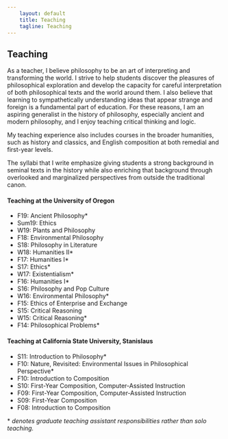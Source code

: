 ```yaml
---
    layout: default
    title: Teaching
    tagline: Teaching
---
```


## Teaching
As a teacher, I believe philosophy to be an art of interpreting and transforming the world. I strive to help students discover the pleasures of philosophical exploration and develop the capacity for careful interpretation of both philosophical texts and the world around them. I also believe that learning to sympathetically understanding ideas that appear strange and foreign is a fundamental part of education. For these reasons, I am an aspiring generalist in the history of philosophy, especially ancient and modern philosophy, and I enjoy teaching critical thinking and logic.

My teaching experience also includes courses in the broader humanities, such as history and classics, and English composition at both remedial and first-year levels.

The syllabi that I write emphasize giving students a strong background in seminal texts in the history while also enriching that background through overlooked and marginalized perspectives from outside the traditional canon.

#### Teaching at the University of Oregon
- F19: Ancient Philosophy*
- Sum19: Ethics
- W19: Plants and Philosophy
- F18: Environmental Philosophy
- S18: Philosophy in Literature
- W18: Humanities II*
- F17: Humanities I*
- S17: Ethics*
- W17: Existentialism*
- F16: Humanities I*
- S16: Philosophy and Pop Culture
- ​W16: Environmental Philosophy*
- F15: Ethics of Enterprise and Exchange
- S15: Critical Reasoning
- W15: Critical Reasoning*
- F14: Philosophical Problems*

#### Teaching at California State University, Stanislaus
- S11: Introduction to Philosophy*
- F10: Nature, Revisited: Environmental Issues in Philosophical Perspective*
- F10: Introduction to Composition
- S10: First-Year Composition, Computer-Assisted Instruction
- F09: First-Year Composition, Computer-Assisted Instruction
- S09: First-Year Composition
- F08: Introduction to Composition

\* *denotes graduate teaching assistant responsibilities rather than solo teaching.*
